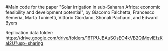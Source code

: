 #Main code for the paper "Solar irrigation in sub-Saharan Africa: economic feasibility and development potential", by Giacomo Falchetta, Francesco Semeria, Marta Tuninetti, Vittorio Giordano, Shonali Pachauri, and Edward Byers

Replication data folder: https://drive.google.com/drive/folders/16TPUJBAuSOsEO4kVB2QjMqvIEfzKaI2U?usp=sharing
